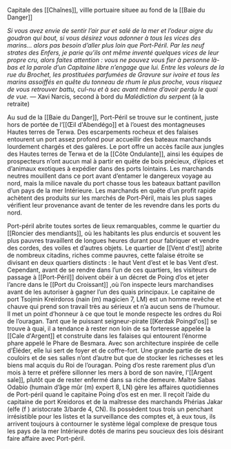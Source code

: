Capitale des [[Chaînes]], villle portuaire situee au fond de la [[Baie du Danger]]

*Si vous avez envie de sentir l’air pur et salé de la mer et l’odeur aigre du goudron qui bout, si vous désirez vous adonner à tous les vices des marins... alors pas besoin d’aller plus loin que Port-Péril. Par les neuf strates des Enfers, je parie qu’ils ont même inventé quelques vices de leur propre cru, alors faites attention : vous ne pouvez vous fier à personne là-bas et la parole d’un Capitaine libre n’engage que lui. Entre les voleurs de la rue du Brochet, les prostituées parfumées de Gravure sur ivoire et tous les marins assoiffés en quête du tonneau de rhum le plus proche, vous risquez de vous retrouver battu, cul-nu et à sec avant même d’avoir perdu le quai de vue.*
— Xavi Narcis, second à bord du *Malédiction du serpent* (à la retraite)

Au sud de la [[Baie du Danger]], Port-Péril se trouve sur le continent, juste hors de portée de l’[[Œil d'Abendégo]] et à l’ouest des montagneuses Hautes terres de Terwa. Des escarpements rocheux et des falaises entourent un port assez profond pour accueillir des bateaux marchands lourdement chargés et des galères. Le port offre un accès facile aux jungles des Hautes terres de Terwa et de la [[Côte Ondulante]], ainsi les équipes de prospecteurs n’ont aucun mal à partir en quête de bois précieux, d’épices et d’animaux exotiques à expédier dans des ports lointains. Les marchands neutres mouillent dans ce port avant d’entamer le dangereux voyage au nord, mais la milice navale du port chasse tous les bateaux battant pavillon d’un pays de la mer Intérieure. Les marchands en quête d’un profit rapide achètent des produits sur les marchés de Port-Péril, mais les plus sages vérifient leur provenance avant de tenter de les revendre dans les ports du nord.

Port-péril abrite toutes sortes de lieux remarquables, comme le quartier du [[Roncier des mendiants]], où les habitants les plus endurcis et souvent les plus pauvres travaillent de longues heures durant pour fabriquer et vendre des cordes, des voiles et d’autres objets. Le quartier de [[Vent d'est]] abrite de nombreux citadins, riches comme pauvres, cette falaise étroite se divisant en deux quartiers distincts : le haut Vent d’est et le bas Vent d’est. Cependant, avant de se rendre dans l’un de ces quartiers, les visiteurs de passage à [[Port-Péril]] doivent obéir à un décret de Poing d’os et jeter l’ancre dans le [[Port du Croissant]] ,où l’on inspecte leurs marchandises avant de les autoriser à gagner l’un des quais principaux. Le capitaine de port Tsojmin Kreirdoros (nain (m) magicien 7, LM) est un homme revêche et chauve qui prend son travail très au sérieux et n’a aucun sens de l’humour. Il met un point d’honneur à ce que tout le monde respecte les ordres du Roi de l’ouragan.
Tant que le puissant seigneur-pirate [[Kerdak Poingd'os]] se trouve à quai, il a tendance à rester non loin de sa forteresse appelée la [[Cale d'Argent]] et construite dans les falaises qui entourent l’énorme phare appelé le Phare de Besmara. Avec son architecture inspirée de celle d’Éléder, elle lui sert de foyer et de coffre-fort. Une grande partie de ses couloirs et de ses salles n’ont d’autre but que de stocker les richesses et les biens mal acquis du Roi de l’ouragan. Poing d’os reste rarement plus d’un mois à terre et préfère sillonner les mers à bord de son navire, l'[[Argent sale]], plutôt que de rester enfermé dans sa riche demeure. Maître Sabas Odabio (humain d’âge mûr (m) expert 8, LN) gère les affaires quotidiennes de Port-péril quand le capitaine Poing d’os est en mer. Il reçoit l’aide du capitaine de port Kreidoros et de la maîtresse des marchands Phérias Jakar (elfe (f ) aristocrate 3/barde 4, CN). Ils possèdent tous trois un penchant irrésistible pour les listes et la surveillance des comptes et, à eux tous, ils arrivent toujours à contourner le système légal complexe de presque tous les pays de la mer Intérieure dotés de marins peu soucieux des lois désirant faire affaire avec Port-péril.